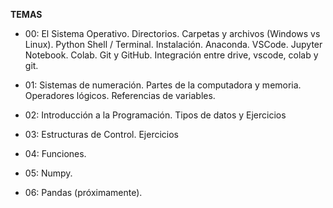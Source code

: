 **TEMAS**

- 00: El Sistema Operativo. Directorios. Carpetas y archivos (Windows vs Linux). Python Shell / Terminal. Instalación. Anaconda. VSCode. Jupyter Notebook. Colab. Git y GitHub. Integración entre drive, vscode, colab y git.

- 01: Sistemas de numeración. Partes de la computadora y memoria. Operadores lógicos. Referencias de variables.

- 02: Introducción a la Programación. Tipos de datos y Ejercicios

- 03: Estructuras de Control. Ejercicios

- 04: Funciones.

- 05: Numpy.

- 06: Pandas (próximamente).
